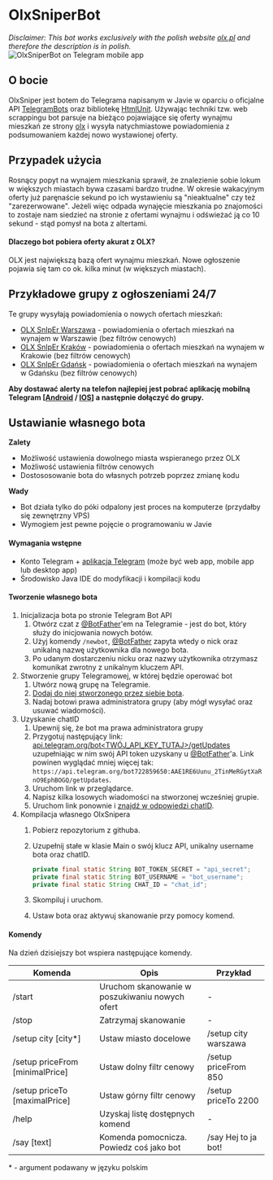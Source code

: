 # OlxSniperBot

*Disclaimer: This bot works exclusively with the polish website [olx.pl](https://olx.pl) and therefore the description is in polish.*
![OlxSniperBot on Telegram mobile app](https://i.imgur.com/Vpygswq.png)

## O bocie

OlxSniper jest botem do Telegrama napisanym w Javie w oparciu o oficjalne API [TelegramBots](https://github.com/rubenlagus/TelegramBots) oraz bibliotekę [HtmlUnit](http://htmlunit.sourceforge.net/). Używając techniki tzw. web scrappingu bot parsuje na bieżąco pojawiające się oferty wynajmu mieszkań ze strony [olx](https://olx.pl) i wysyła natychmiastowe powiadomienia z podsumowaniem każdej nowo wystawionej oferty.

## Przypadek użycia

Rosnący popyt na wynajem mieszkania sprawił, że znalezienie sobie lokum w większych miastach bywa czasami bardzo trudne. W okresie wakacyjnym oferty już paręnaście sekund po ich wystawieniu są "nieaktualne" czy też "zarezerwowane". Jeżeli więc odpada wynajęcie mieszkania po znajomości to zostaje nam siedzieć na stronie z ofertami wynajmu i odświeżać ją co 10 sekund - stąd pomysł na bota z altertami.

#### Dlaczego bot pobiera oferty akurat z OLX?

OLX jest największą bazą ofert wynajmu mieszkań. Nowe ogłoszenie pojawia się tam co ok. kilka minut (w większych miastach).

## Przykładowe grupy z ogłoszeniami 24/7

Te grupy wysyłają powiadomienia o nowych ofertach mieszkań:

* [OLX SnIpEr Warszawa](https://t.me/mieszkania_warszawa) - powiadomienia o ofertach mieszkań na wynajem w Warszawie (bez filtrów cenowych)
* [OLX SnIpEr Kraków](https://t.me/mieszkania_krakow) - powiadomienia o ofertach mieszkań na wynajem w Krakowie (bez filtrów cenowych)
* [OLX SnIpEr Gdańsk](https://t.me/mieszkania_gdansk) - powiadomienia o ofertach mieszkań na wynajem w Gdańsku (bez filtrów cenowych)

**Aby dostawać alerty na telefon najlepiej jest pobrać aplikację mobilną Telegram [[Android](https://play.google.com/store/apps/details?id=org.telegram.messenger&hl=pl) / [IOS](https://itunes.apple.com/us/app/telegram-messenger/id686449807?mt=8)] a następnie dołączyć do grupy.**

## Ustawianie własnego bota

**Zalety**
* Możliwość ustawienia dowolnego miasta wspieranego przez OLX
* Możliwość ustawienia filtrów cenowych
* Dostososowanie bota do własnych potrzeb poprzez zmianę kodu

**Wady**
* Bot działa tylko do póki odpalony jest proces na komputerze (przydałby się zewnętrzny VPS)
* Wymogiem jest pewne pojęcie o programowaniu w Javie

#### Wymagania wstępne

* Konto Telegram + [aplikacja Telegram](https://telegram.org/) (może być web app, mobile app lub desktop app)
* Środowisko Java IDE do modyfikacji i kompilacji kodu

#### Tworzenie własnego bota
1. Inicjalizacja bota po stronie Telegram Bot API
	1. Otwórz czat z [@BotFather](https://telegram.me/BotFather)'em na Telegramie - jest do bot, który służy do inicjowania nowych botów.
	1. Użyj komendy `/newbot`, [@BotFather](https://telegram.me/BotFather) zapyta wtedy o nick oraz unikalną nazwę użytkownika dla nowego bota.
	1. Po udanym dostarczeniu nicku oraz nazwy użytkownika otrzymasz komunikat zwrotny z unikalnym kluczem API.
1. Stworzenie grupy Telegramowej, w której będzie operować bot
	1. Utwórz nową grupę na Telegramie.
	1. [Dodaj do niej stworzonego przez siebie bota](https://imgur.com/a/cJqMVFb).
	1. Nadaj botowi prawa administratora grupy (aby mógł wysyłać oraz usuwać wiadomości).
1. Uzyskanie chatID
	1. Upewnij się, że bot ma prawa administratora grupy
	1. Przygotuj następujący link: [api.telegram.org/bot<TWÓJ_API_KEY_TUTAJ>/getUpdates](api.telegram.org/bot<TWÓJ_API_KEY_TUTAJ>/getUpdates) uzupełniając w nim swój API token uzyskany u [@BotFather](https://telegram.me/BotFather)'a. Link powinen wyglądać mniej więcej tak: `https://api.telegram.org/bot722859650:AAE1RE6Uunu_2TinMeRGytXaRnO9EphBOGQ/getUpdates`. 
	1. Uruchom link w przeglądarce.
	1. Napisz kilka losowych wiadomości na stworzonej wcześniej grupie.
	1. Uruchom link ponownie i [znajdź w odpowiedzi chatID](https://imgur.com/a/VqLksyI).
1. Kompilacja własnego OlxSnipera
	1. Pobierz repozytorium z githuba.
	1. Uzupełnij stałe w klasie Main o swój klucz API, unikalny username bota oraz chatID.
	
        ```Java
        private final static String BOT_TOKEN_SECRET = "api_secret";
        private final static String BOT_USERNAME = "bot_username";
        private final static String CHAT_ID = "chat_id";
        ```
     1. Skompiluj i uruchom.
     1. Ustaw bota oraz aktywuj skanowanie przy pomocy komend.

#### Komendy
Na dzień dzisiejszy bot wspiera następujące komendy.

| Komenda | Opis | Przykład |
| ------------ | ------------- | ------------- |
/start | Uruchom skanowanie w poszukiwaniu nowych ofert | - |
| /stop | Zatrzymaj skanowanie | - |
| /setup city [city*] | Ustaw miasto docelowe | /setup city warszawa |
| /setup priceFrom [minimalPrice] | Ustaw dolny filtr cenowy | /setup priceFrom 850 |
| /setup priceTo [maximalPrice] | Ustaw górny filtr cenowy | /setup priceTo 2200 |
| /help | Uzyskaj listę dostępnych komend | - |
| /say [text] | Komenda pomocnicza. Powiedz coś jako bot | /say Hej to ja bot! |


\* - argument podawany w języku polskim